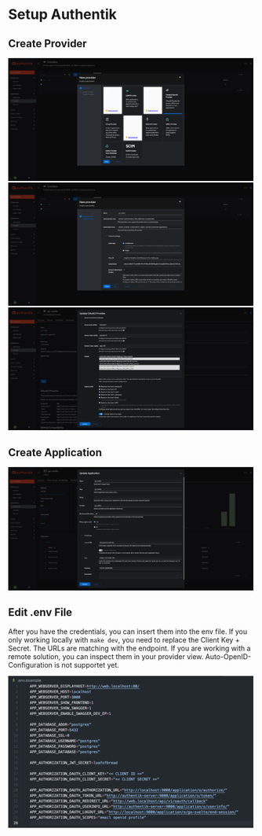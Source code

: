 # Setup Authentik

## Create Provider

<a href="./images/create-provider-1.png">
    <img src="./images/create-provider-1.png" width="500px" alt="New Provider New Provider Type">
</a>

<a href="./images/create-provider-2.png">
    <img src="./images/create-provider-2.png" width="500px" alt="New Provider Base Configuration">
</a>

<a href="./images/create-provider-3.png">
    <img src="./images/create-provider-3.png" width="500px" alt="New Provider Advanced Protocol Settings">
</a>

## Create Application

<a href="./images/create-application.png">
    <img src="./images/create-application.png" width="500px" alt="New Application">
</a>

## Edit .env File

After you have the credentials, you can insert them into the env file. If you only working locally with `make dev`, you need to replace the Client Key + Secret. The URLs are matching with the endpoint. If you are working with a remote solution, you can inspect them in your provider view. Auto-OpenID-Configuration is not supportet yet.

<a href="./images/env.png">
    <img src="./images/env.png" width="500px" alt="Env File">
</a>
